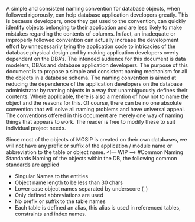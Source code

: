 A simple and consistent naming convention for database objects, when followed rigorously, can help database application developers greatly.  This is because developers, once they get used to the convention, can quickly identify objects belonging to their application and are less likely to make mistakes regarding the contents of columns.  In fact, an inadequate or improperly followed convention can actually increase the development effort by unnecessarily tying the application code to intricacies of the database physical design and by making application developers overly dependent on the DBA’s.
The intended audience for this document is data modelers, DBA’s and database application developers.
The purpose of this document is to propose a simple and consistent naming mechanism for all the objects in a database schema.  The naming convention is aimed at reducing the dependence of the application developers on the database administrator by naming objects in a way that unambiguously defines their contents.  Where applicable, there is also a mention of how not to name the object and the reasons for this.
Of course, there can be no one absolute convention that will solve all naming problems and have universal appeal.  The conventions offered in this document are merely one way of naming things that appears to work.  The reader is free to modify these to suit individual project needs.

Since most of the objects of MOSIP is created on their own databases, we will not have any prefix or suffix of the application / module name or abbreviation to the table or object name.
<!—
   WIP
-->
#Common Naming Standards
Naming of the objects within the DB, the following common standards are applied
* Singular Names to the entities
* Object name length to be less than 30 chars
* Lower case object names separated by underscore (_)
* Only defined abbreviations are used
* No prefix or suffix to the table names
* Each table is defined an alias, this alias is used in referenced tables, constraints and index names.
